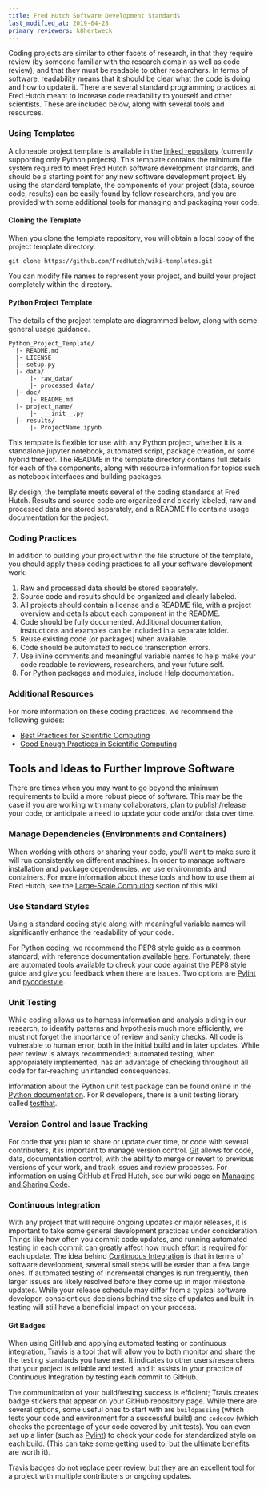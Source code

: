 ```yaml
---
title: Fred Hutch Software Development Standards
last_modified_at: 2019-04-28
primary_reviewers: k8hertweck
---
```


Coding projects are similar to other facets of research, in that they require review (by someone familiar with the research domain as well as code review), and that they must be readable to other researchers. In terms of software, readability means that it should be clear what the code is doing and how to update it. There are several standard programming practices at Fred Hutch meant to increase code readability to yourself and other scientists. These are included below, along with several tools and resources.

### Using Templates

A cloneable project template is available in the [linked repository](https://github.com/FredHutch/wiki-templates) (currently supporting only Python projects). This template contains the minimum file system required to meet Fred Hutch software development standards, and should be a starting point for any new software development project. By using the standard template, the components of your project (data, source code, results) can be easily found by fellow researchers, and you are provided with some additional tools for managing and packaging your code.

#### Cloning the Template

When you clone the template repository, you will obtain a local copy of the project template directory. 
```
git clone https://github.com/FredHutch/wiki-templates.git
```
You can modify file names to represent your project, and build your project completely within the directory.

#### Python Project Template

The details of the project template are diagrammed below, along with some general usage guidance.
```
Python_Project_Template/
  |- README.md
  |- LICENSE
  |- setup.py
  |- data/
      |- raw_data/
      |- processed_data/
  |- doc/
      |- README.md
  |- project_name/
      |-  __init__.py
  |- results/
      |- ProjectName.ipynb
```
This template is flexible for use with any Python project, whether it is a standalone jupyter notebook, automated script, package creation, or some hybrid thereof. The README in the template directory contains full details for each of the components, along with resource information for topics such as notebook interfaces and building packages.

By design, the template meets several of the coding standards at Fred Hutch. Results and source code are organized and clearly labeled, raw and processed data are stored separately, and a README file contains usage documentation for the project.

### Coding Practices

In addition to building your project within the file structure of the template, you should apply these coding practices to all your software development work:
1. Raw and processed data should be stored separately.
1. Source code and results should be organized and clearly labeled.
1. All projects should contain a license and a README file, with a project overview and details about each component in the README.
1. Code should be fully documented. Additional documentation, instructions and examples can be included in a separate folder.
1. Reuse existing code (or packages) when available. 
1. Code should be automated to reduce transcription errors.
1. Use inline comments and meaningful variable names to help make your code readable to reviewers, researchers, and your future self.
1. For Python packages and modules, include Help documentation.

### Additional Resources
For more information on these coding practices, we recommend the following guides:
 - [Best Practices for Scientific Computing](https://journals.plos.org/plosbiology/article?id=10.1371/journal.pbio.1001745)
 - [Good Enough Practices in Scientific Computing](https://journals.plos.org/ploscompbiol/article?id=10.1371/journal.pcbi.1005510)


## Tools and Ideas to Further Improve Software

There are times when you may want to go beyond the minimum requirements to build a more robust piece of software. This may be the case if you are working with many collaborators, plan to publish/release your code, or anticipate a need to update your code and/or data over time.


### Manage Dependencies (Environments and Containers)

When working with others or sharing your code, you'll want to make sure it will run consistently on different machines. In order to manage software installation and package dependencies, we use environments and containers. For more information about these tools and how to use them at Fred Hutch, see the [Large-Scale Computing](/compute_environments/) section of this wiki.

### Use Standard Styles

Using a standard coding style along with meaningful variable names will significantly enhance the readability of your code. 

For Python coding, we recommend the PEP8 style guide as a common standard, with reference documentation available [here](https://www.python.org/dev/peps/pep-0008/). Fortunately, there are automated tools available to check your code against the PEP8 style guide and give you feedback when there are issues. Two options are [Pylint](https://www.pylint.org/) and [pycodestyle](https://pypi.org/project/pycodestyle/).

### Unit Testing
While coding allows us to harness information and analysis aiding in our research, to identify patterns and hypothesis much more efficiently, we must not forget the importance of review and sanity checks. All code is vulnerable to human error, both in the initial build and in later updates. While peer review is always recommended; automated testing, when appropriately implemented, has an advantage of checking throughout all code for far-reaching unintended consequences.

Information about the Python unit test package can be found online in the [Python documentation](https://docs.python.org/3/library/unittest.html). For R developers, there is a unit testing library called [testthat](https://testthat.r-lib.org/).

### Version Control and Issue Tracking
 For code that you plan to share or update over time, or code with several contributers, it is important to manage version control. [Git](www.github.com) allows for code, data, documentation control, with the ability to merge or revert to previous versions of your work, and track issues and review processes. For information on using GitHub at Fred Hutch, see our wiki page on [Managing and Sharing Code](/bioinfcomputing/software_managecode/).

### Continuous Integration
With any project that will require ongoing updates or major releases, it is important to take some general development practices under consideration. Things like how often you commit code updates, and running automated testing in each commit can greatly affect how much effort is required for each update. The idea behind [Continuous Integration](https://www.thoughtworks.com/continuous-integration) is that in terms of software development, several small steps will be easier than a few large ones. If automated testing of incremental changes is run frequently, then larger issues are likely resolved before they come up in major milestone updates. While your release schedule may differ from a typical software developer, conscientious decisions behind the size of updates and built-in testing will still have a beneficial impact on your process.

#### Git Badges
When using GitHub and applying automated testing or continuous integration, [Travis](https://travis-ci.org/) is a tool that will allow you to both monitor and share the the testing standards you have met. It indicates to other users/researchers that your project is reliable and tested, and it assists in your practice of Continuous Integration by testing each commit to GitHub. 

The communication of your build/testing success is efficient; Travis creates badge stickers that appear on your GitHub repository page. While there are several options, some useful ones to start with are `buildpassing` (which tests your code and environment for a successful build) and `codecov` (which checks the percentage of your code covered by unit tests). You can even set up a linter (such as [Pylint](https://www.pylint.org/)) to check your code for standardized style on each build. (This can take some getting used to, but the ultimate benefits are worth it). 

Travis badges do not replace peer review, but they are an excellent tool for a project with multiple contributers or ongoing updates. 
